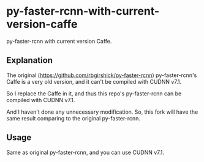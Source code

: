 # py-faster-rcnn-with-current-version-caffe
py-faster-rcnn with current version Caffe.

<h2>Explanation</h2>

The original (https://github.com/rbgirshick/py-faster-rcnn) py-faster-rcnn's Caffe is a very old version, 
and it can't be compiled with CUDNN v7.1.

So I replace the Caffe in it, and thus this repo's py-faster-rcnn can be compiled with CUDNN v7.1.

And I haven't done any unnecessary modification. So, this fork will have the same result 
comparing to the original py-faster-rcnn.

<h2>Usage</h2>

Same as original py-faster-rcnn, and you can use CUDNN v7.1.
